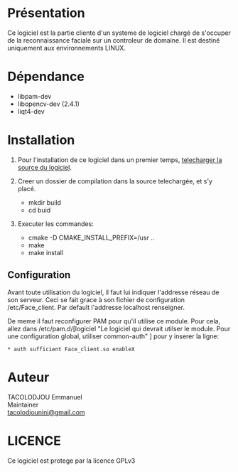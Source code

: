 # Présentation

Ce logiciel est la partie cliente d'un systeme de logiciel chargé de s'occuper de la reconnaissance faciale sur un controleur de domaine. Il est destiné uniquement aux environnements LINUX.

# Dépendance

* libpam-dev
* libopencv-dev (2.4.1)
* liqt4-dev

# Installation

1. Pour l'installation de ce logiciel dans un premier temps, [telecharger la source du logiciel](https://github.com/binouossi/Face_authentication_client).

2. Creer un dossier de compilation dans la source telechargée, et s'y placé.  
	* mkdir build
	* cd buid

3. Executer les commandes:  
	* cmake -D CMAKE_INSTALL_PREFIX=/usr ..
	* make
	* make install

## Configuration

Avant toute utilisation du logiciel, il faut lui indiquer l'addresse réseau de son serveur. Ceci se fait grace à son fichier de configuration /etc/Face_client. Par default l'addresse localhost renseigner.

De meme il faut reconfigurer PAM pour qu'il utilise ce module. Pour cela, allez dans /etc/pam.d/\[logiciel "Le logiciel qui devrait utilser le module. Pour une configuration global, utiliser common-auth" \] pour y inserer la ligne:

	* auth sufficient Face_client.so enableX

# Auteur
TACOLODJOU Emmanuel  
Maintainer  
tacolodjounini@gmail.com  

# LICENCE

Ce logiciel est protege par la licence GPLv3

